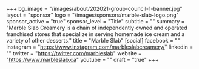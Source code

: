 +++
bg_image = "/images/about/202021-group-council-1-banner.jpg"
layout = "sponsor"
logo = "/images/sponsors/marble-slab-logo.png"
sponsor_active = "true"
sponsor_level = "Title"
subtitle = ""
summary = "Marble Slab Creamery is a chain of independently owned and operated franchised stores that specialize in serving homemade ice cream and a variety of other desserts."
title = "Marble Slab"
[social]
facebook = ""
instagram = "https://www.instagram.com/marbleslabcreamery/"
linkedin = ""
twitter = "https://twitter.com/marbleslab"
website = "https://www.marbleslab.ca"
youtube = ""
draft = "true"
+++
